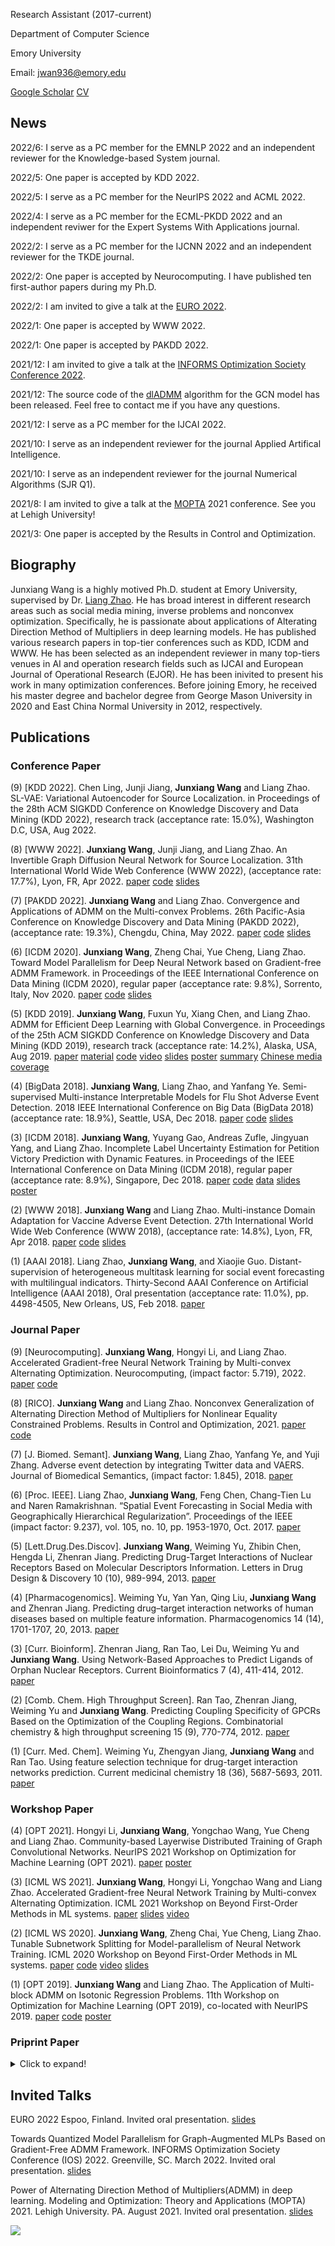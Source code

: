 Research Assistant (2017-current)

Department of Computer Science

Emory University

Email: jwan936@emory.edu

[Google Scholar](https://scholar.google.com/citations?hl=en&user=UBFTZbAAAAAJ&view_op=list_works&sortby=pubdate)    [CV](https://github.com/xianggebenben/Junxiang_Wang/blob/master/resume.pdf)

## News
2022/6: I serve as a PC member for the EMNLP 2022 and an independent reviewer for the Knowledge-based System journal.

2022/5: One paper is accepted by KDD 2022.

2022/5: I serve as a PC member for the NeurIPS 2022 and ACML 2022.

2022/4: I serve as a PC member for the ECML-PKDD 2022 and an independent reviwer for the Expert Systems With Applications journal.

2022/2: I serve as a PC member for the IJCNN 2022 and an independent reviewer for the TKDE journal.

2022/2: One paper is accepted by Neurocomputing. I have published ten first-author papers during my Ph.D.

2022/2: I am invited to give a talk at the [EURO 2022](https://euro2022espoo.com/).

2022/1: One paper is accepted by WWW 2022.

2022/1: One paper is accepted by PAKDD 2022.

2021/12: I am invited to give a talk at the [INFORMS Optimization Society Conference 2022](https://connect.informs.org/optimizationsociety/conferences).

2021/12: The source code of the [dlADMM](https://github.com/xianggebenben/dlADMM) algorithm for the GCN model has been released. Feel free to contact me if you have any questions.

2021/12: I serve as a PC member for the IJCAI 2022.

2021/10: I serve as an independent reviewer for the journal Applied Artifical Intelligence.

2021/10: I serve as an independent reviewer for the journal Numerical Algorithms (SJR Q1).

2021/8: I am invited to give a talk at the [MOPTA](https://coral.ise.lehigh.edu/~mopta/) 2021 conference. See you at Lehigh University!

2021/3: One paper is accepted by the Results in Control and Optimization.



## Biography

Junxiang Wang is a highly motived Ph.D. student at Emory University, supervised by Dr. [Liang Zhao](http://mason.gmu.edu/~lzhao9/). He has broad interest in different research areas such as social media mining, inverse problems and nonconvex optimization. Specifically, he is passionate about applications of Alterating Direction Method of Multipliers in deep learning models. He has published various research papers in top-tier conferences such as KDD, ICDM and WWW. He has been selected as an independent reviewer in many top-tiers venues in AI and operation research fields such as IJCAI and European Journal of Operational Research (EJOR).  He  has been inivited to present his work in many optimization conferences. Before joining Emory, he received his master degree and bachelor degree from George Mason University in 2020 and East China Normal University in 2012, respectively.

## Publications

### Conference Paper
(9) [KDD 2022]. Chen Ling, Junji Jiang, **Junxiang Wang** and Liang Zhao. SL-VAE: Variational Autoencoder for Source Localization.  in Proceedings of the 28th ACM SIGKDD Conference on Knowledge Discovery and Data Mining (KDD 2022), research track (acceptance rate: 15.0%), Washington D.C, USA, Aug 2022.

(8) [WWW 2022]. **Junxiang Wang**, Junji Jiang, and Liang Zhao. An Invertible Graph Diffusion Neural Network for Source Localization.  31th International World Wide Web Conference (WWW 2022), (acceptance rate: 17.7%), Lyon, FR, Apr 2022. [paper](https://github.com/xianggebenben/Junxiang_Wang/blob/master/supplementary_material/WWW2022/IVGD.pdf) [code](https://github.com/xianggebenben/IVGD) [slides](https://github.com/xianggebenben/Junxiang_Wang/blob/master/supplementary_material/WWW2022/IVGD_slides.pdf)

(7) [PAKDD 2022]. **Junxiang Wang** and Liang Zhao. Convergence and Applications of ADMM on the Multi-convex Problems. 26th Pacific-Asia Conference on Knowledge Discovery and Data Mining (PAKDD 2022), (acceptance rate: 19.3%), Chengdu, China, May 2022. [paper](https://github.com/xianggebenben/Junxiang_Wang/blob/master/supplementary_material/PAKDD2022/multi_convex_ADMM.pdf) [code](https://github.com/xianggebenben/miADMM)
[slides](https://github.com/xianggebenben/Junxiang_Wang/blob/master/supplementary_material/PAKDD2022/PAKDD_2022.pdf)

(6) [ICDM 2020]. **Junxiang Wang**, Zheng Chai, Yue Cheng, Liang Zhao. Toward Model Parallelism for Deep Neural Network based on Gradient-free ADMM Framework. in Proceedings of the IEEE International Conference on Data Mining (ICDM 2020), regular paper (acceptance rate: 9.8%), Sorrento, Italy, Nov 2020. [paper](https://github.com/xianggebenben/Junxiang_Wang/blob/master/supplementary_material/ICDM2020/pdADMM.pdf) [code](https://github.com/xianggebenben/pdADMM) [slides](https://github.com/xianggebenben/Junxiang_Wang/blob/master/supplementary_material/ICDM2020/pdADMM%20presentation.pdf)

(5) [KDD 2019]. **Junxiang Wang**, Fuxun Yu, Xiang Chen, and Liang Zhao. ADMM for Efficient Deep Learning with Global Convergence. in Proceedings of the 25th ACM SIGKDD Conference on Knowledge Discovery and Data Mining (KDD 2019), research track (acceptance rate: 14.2%), Alaska, USA, Aug 2019.  [paper](https://github.com/xianggebenben/Junxiang_Wang/blob/master/supplementary_material/KDD2019/dlADMM_main.pdf)    [material](https://github.com/xianggebenben/Junxiang_Wang/blob/master/supplementary_material/KDD2019/dlADMM_supplementary.pdf)    [code](https://github.com/xianggebenben/dlADMM)    [video](https://www.youtube.com/watch?v=J3pCqVhud_M) [slides](https://github.com/xianggebenben/Junxiang_Wang/blob/master/supplementary_material/KDD2019/ADMM%20for%20Efficient%20Deep%20Learning%20with%20Global%20Convergence.pdf) [poster](https://github.com/xianggebenben/Junxiang_Wang/blob/master/supplementary_material/KDD2019/poster.pdf) [summary](https://github.com/xianggebenben/Junxiang_Wang/blob/master/supplementary_material/KDD2019/Wang_poster%23104_group%236_kdd19blitz.pdf)
[Chinese media coverage](https://www.jiqizhixin.com/articles/2019-08-29-9)

(4) [BigData 2018]. **Junxiang Wang**, Liang Zhao, and Yanfang Ye. Semi-supervised Multi-instance Interpretable Models for Flu Shot Adverse Event Detection. 2018 IEEE International Conference on Big Data (BigData 2018) (acceptance rate: 18.9%), Seattle, USA, Dec 2018.  [paper](https://github.com/xianggebenben/Junxiang_Wang/blob/master/supplementary_material/BigData2018/nSSM.pdf) [code](https://github.com/xianggebenben/Junxiang_Wang/blob/master/supplementary_material/BigData2018/BigData2018.zip) [slides](https://github.com/xianggebenben/Junxiang_Wang/blob/master/supplementary_material/BigData2018/Semi-supervised%20Multi-instance%20Interpretable%20Models%20for%20Flu%20Shot%20Adverse%20Event%20Detection.pdf)

(3) [ICDM 2018]. **Junxiang Wang**, Yuyang Gao, Andreas Zufle, Jingyuan Yang, and Liang Zhao. Incomplete Label Uncertainty Estimation for Petition Victory Prediction with Dynamic Features. in Proceedings of the IEEE International Conference on Data Mining (ICDM 2018), regular paper (acceptance rate: 8.9%), Singapore, Dec 2018.  [paper](https://github.com/xianggebenben/Junxiang_Wang/blob/master/supplementary_material/ICDM2018/MLUE.pdf) [code](https://github.com/xianggebenben/Junxiang_Wang/tree/master/supplementary_material/ICDM2018/MLUE.zip) [data](http://mason.gmu.edu/~lzhao9/materials/data/petition/index.html)  [slides](https://github.com/xianggebenben/Junxiang_Wang/blob/master/supplementary_material/ICDM2018/Incomplete%20Label%20Uncertainty%20Estimation%20for%20Petition%20Victory%20Prediction%20with%20Dynamic%20Features.pdf) [poster](https://github.com/xianggebenben/Junxiang_Wang/blob/master/supplementary_material/ICDM2018/poster.pdf)

(2) [WWW 2018]. **Junxiang Wang** and Liang Zhao. Multi-instance Domain Adaptation for Vaccine Adverse Event Detection. 27th International World Wide Web Conference (WWW 2018), (acceptance rate: 14.8%), Lyon, FR, Apr 2018.  [paper](https://github.com/xianggebenben/Junxiang_Wang/blob/master/supplementary_material/WWW2018/MIDA.pdf) [code](https://github.com/xianggebenben/Junxiang_Wang/tree/master/supplementary_material/WWW2018) [slides](https://github.com/xianggebenben/Junxiang_Wang/blob/master/supplementary_material/WWW2018/Multi-instance%20Domain%20Adaptation%20for%20Vaccine%20Adverse%20Event%20Detection_modified.pdf)

(1) [AAAI 2018]. Liang Zhao, **Junxiang Wang**, and Xiaojie Guo. Distant-supervision of heterogeneous multitask learning for social event forecasting with multilingual indicators. Thirty-Second AAAI Conference on Artificial Intelligence (AAAI 2018), Oral presentation (acceptance rate: 11.0%), pp. 4498-4505, New Orleans, US, Feb 2018.  [paper](https://github.com/xianggebenben/Junxiang_Wang/blob/master/supplementary_material/AAAI2018/aaai_main.pdf)

### Journal Paper
(9) [Neurocomputing]. **Junxiang Wang**, Hongyi Li, and Liang Zhao. Accelerated Gradient-free Neural Network Training by Multi-convex Alternating Optimization. Neurocomputing, (impact factor: 5.719), 2022. [paper](https://arxiv.org/pdf/1811.04187.pdf) [code](https://github.com/xianggebenben/mDLAM)

(8) [RICO]. **Junxiang Wang** and Liang Zhao. Nonconvex Generalization of Alternating Direction Method of Multipliers for Nonlinear Equality Constrained Problems.  Results in Control and Optimization, 2021. [paper](https://www.sciencedirect.com/science/article/pii/S2666720721000035?via%3Dihub) [code](https://github.com/xianggebenben/neADMM)

(7) [J. Biomed. Semant]. **Junxiang Wang**, Liang Zhao, Yanfang Ye, and Yuji Zhang. Adverse event detection by integrating Twitter data and VAERS. Journal of Biomedical Semantics, (impact factor: 1.845), 2018.  [paper](https://jbiomedsem.biomedcentral.com/articles/10.1186/s13326-018-0184-y)

(6) [Proc. IEEE]. Liang Zhao, **Junxiang Wang**, Feng Chen, Chang-Tien Lu and Naren Ramakrishnan. “Spatial Event Forecasting in Social Media with Geographically Hierarchical Regularization”. Proceedings of the IEEE (impact factor: 9.237), vol. 105, no. 10, pp. 1953-1970, Oct. 2017.  [paper](https://ieeexplore.ieee.org/document/8011465)

(5) [Lett.Drug.Des.Discov]. **Junxiang Wang**, Weiming Yu, Zhibin Chen, Hengda Li, Zhenran Jiang. Predicting Drug-Target Interactions of Nuclear Receptors Based on Molecular Descriptors Information. Letters in Drug Design & Discovery 10 (10), 989-994, 2013.  [paper](https://www.ingentaconnect.com/content/ben/lddd/2013/00000010/00000010/art00012)

(4) [Pharmacogenomics]. Weiming Yu, Yan Yan, Qing Liu, **Junxiang Wang** and Zhenran Jiang. Predicting drug–target interaction networks of human diseases based on multiple feature information. Pharmacogenomics 14 (14), 1701-1707, 20, 2013.  [paper](https://www.futuremedicine.com/doi/abs/10.2217/pgs.13.162)

(3) [Curr. Bioinform]. Zhenran Jiang, Ran Tao, Lei Du, Weiming Yu and **Junxiang Wang**. Using Network-Based Approaches to Predict Ligands of Orphan Nuclear Receptors. Current Bioinformatics 7 (4), 411-414, 2012.  [paper](https://www.ingentaconnect.com/content/ben/cbio/2012/00000007/00000004/art00008)

(2) [Comb. Chem. High Throughput Screen]. Ran Tao, Zhenran Jiang, Weiming Yu and **Junxiang Wang**. Predicting Coupling Specificity of GPCRs Based on the Optimization of the Coupling Regions. Combinatorial chemistry & high throughput screening 15 (9), 770-774, 2012.  [paper](https://www.ingentaconnect.com/content/ben/cchts/2012/00000015/00000009/art00009)

(1) [Curr. Med. Chem]. Weiming Yu, Zhengyan Jiang, **Junxiang Wang** and Ran Tao. Using feature selection technique for drug-target interaction networks prediction. Current medicinal chemistry 18 (36), 5687-5693, 2011.  [paper](https://www.ingentaconnect.com/content/ben/cmc/2011/00000018/00000036/art00014)

### Workshop Paper

(4) [OPT 2021]. Hongyi Li, **Junxiang Wang**, Yongchao Wang, Yue Cheng and Liang Zhao. Community-based Layerwise Distributed Training of Graph Convolutional Networks. NeurIPS 2021 Workshop on Optimization for Machine Learning (OPT 2021). [paper](https://github.com/xianggebenben/Junxiang_Wang/blob/master/supplementary_material/OPT202021/ADMM_GNN_training.pdf) [poster](https://github.com/xianggebenben/Junxiang_Wang/blob/master/supplementary_material/OPT202021/poster_opt21.pdf)

(3) [ICML WS 2021]. **Junxiang Wang**, Hongyi Li, Yongchao Wang and Liang Zhao. Accelerated Gradient-free Neural Network Training by Multi-convex Alternating Optimization. ICML 2021 Workshop on Beyond First-Order Methods in ML systems. [paper](https://github.com/xianggebenben/Junxiang_Wang/blob/master/supplementary_material/ICMLOPT2021/paper.pdf) [slides](https://github.com/xianggebenben/Junxiang_Wang/blob/master/supplementary_material/ICMLOPT2021/DLAM-slides.pptx) [video](https://github.com/xianggebenben/Junxiang_Wang/blob/master/supplementary_material/ICMLOPT2021/video.mp4)

(2) [ICML WS 2020]. **Junxiang Wang**, Zheng Chai, Yue Cheng, Liang Zhao. Tunable Subnetwork Splitting for Model-parallelism of Neural Network Training. ICML 2020 Workshop on Beyond First-Order Methods in ML systems. [paper](https://github.com/xianggebenben/Junxiang_Wang/blob/master/supplementary_material/ICMLOPT2020/TSSM.pdf) [code](https://github.com/xianggebenben/TSSM) [video](https://github.com/xianggebenben/Junxiang_Wang/blob/master/supplementary_material/ICMLOPT2020/TSSM.mp4) [slides](https://github.com/xianggebenben/Junxiang_Wang/blob/master/supplementary_material/ICMLOPT2020/TSSM.pptx)

(1) [OPT 2019]. **Junxiang Wang** and Liang Zhao. The Application of Multi-block ADMM on Isotonic Regression Problems.  11th Workshop on Optimization for Machine Learning (OPT 2019), co-located with NeurIPS 2019. [paper](https://github.com/xianggebenben/Junxiang_Wang/blob/master/supplementary_material/OPT202019/multi_block_ADMM_on_isotonic_regression.pdf)   [code](https://github.com/xianggebenben/Junxiang_Wang/blob/master/supplementary_material/OPT202019/code.rar)  [poster](https://github.com/xianggebenben/Junxiang_Wang/blob/master/supplementary_material/OPT202019/poster.pptx)

### Priprint Paper
<details>
  <summary>Click to expand!</summary>
  
Chen Ling, Junji Jiang, Tanmoy Chowdhury, **Junxiang Wang**, Xuchao Zhang, Haifeng Chen, and Liang Zhao. DeepAR: Deep Graph Representation Learning and Optimization for Analogical Reasoning.

**Junxiang Wang**, Hongyi Li, and Liang Zhao. Proximal ADMM Algorithms for Multi-convex Problems.
  
 
**Junxiang Wang**, Junji Jiang, and Liang Zhao. An Invertible Bi-Lipschitz Surrogate Model for Black-box Graph Inverse Problems.


Hongyi Li, **Junxiang Wang**, Yongchao Wang, Yue Cheng and Liang Zhao. Community-based Layerwise Distributed Training of Graph Convolutional Networks.

 
Chen Ling, Junji Jiang, **Junxiang Wang**, Renhao Xue and Zhao Liang. DeepIM: Deep Graph Representation Learning and Optimization for Influence Maximization.

**Junxiang Wang**, Hongyi Li, Liang Zhao. A Convergent ADMM Framework for Efficient Neural Network Training.


**Junxiang Wang**, Xuchao Zhang, Bo Zong, Yanchi Liu, Wei Cheng, Jingchao Ni, Haifeng Chen, and Liang Zhao.  Do Multi-Lingual Pre-trained Language Models Reveal Consistent Token Attributions in Different Languages? [paper](https://arxiv.org/pdf/2112.12356.pdf)

  
  
Yuyang Gao,**Junxiang Wang**, Wei Wang, Xin Deng, Hamed Zamani, Xiaohan Yan, Yan Guo, Ahmed Awadallah, Yanfang Ye, and Liang Zhao. Asynchronous Semi-supervised Representation Learning for Email Heterogeneous Networks.

 

**Junxiang Wang**, Hongyi Li (first-coauthor), Zheng Chai, Yongchao Wang, Yue Cheng, and Liang Zhao. Towards Quantized Model Parallelism for Graph-Augmented MLPs Based on Gradient-Free ADMM Framework. Preprint. [paper](https://arxiv.org/pdf/2105.09837.pdf)



Johnny Torres, Guangji Bai, **Junxiang Wang**, Liang Zhao, Carmen Vaca, Cristina Abad. Sign-regularized Multi-task Learning. [paper](https://arxiv.org/pdf/2102.11191.pdf)

**Junxiang Wang**, Liang Zhao, Yanfang Ye and Houman Homayoun. Interpretability Evaluation Framework for Deep Neural Networks.

</details>

## Invited Talks

EURO 2022 Espoo, Finland. Invited oral presentation. [slides](https://github.com/xianggebenben/Junxiang_Wang/blob/master/supplementary_material/EURO2022/EURO_2022_Talk.pdf)

Towards Quantized Model Parallelism for Graph-Augmented MLPs Based on Gradient-Free ADMM Framework. INFORMS Optimization Society Conference (IOS) 2022. Greenville, SC. March 2022. Invited oral presentation. [slides](https://github.com/xianggebenben/Junxiang_Wang/blob/master/supplementary_material/IOS2022/IOS_2022_talk.pdf)

Power of Alternating Direction Method of Multipliers(ADMM) in deep learning. Modeling and Optimization: Theory and Applications (MOPTA) 2021. Lehigh University. PA. August 2021. Invited oral presentation. [slides](https://github.com/xianggebenben/Junxiang_Wang/blob/master/supplementary_material/MOPTA202021/MOPTA_talk.pdf)



<a href="https://clustrmaps.com/site/1bkfk" title="Visit tracker"><img src="//www.clustrmaps.com/map_v2.png?d=u4duplPyG9Rla7JAm-t4MIXH1o8lSWUwgrNHMyfETQI&cl=ffffff"></a>
